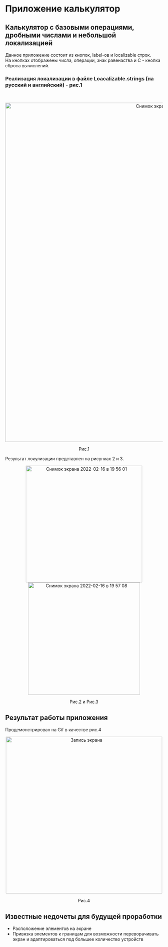 # Приложение калькулятор

## Калькулятор с базовыми операциями, дробными числами и небольшой локализацией
Данное приложение состоит из кнопок, label-ов и localizable строк.<br>
На кнопках отображены числа, операции, знак равенаства и С - кнопка сброса вычислений.<br>

<h3>Реализация локализации в файле Loacalizable.strings (на русский и английский) - рис.1</h3><br>
<p align="center"><img width="1081" alt="Снимок экрана 2022-02-16 в 19 57 39" src="https://user-images.githubusercontent.com/64200729/154318278-e5934e12-2e0d-4cce-ba1f-bade6e8de115.png">
</p>
<p align="center">Рис.1</p>

Результат локулизации представлен на рисунках 2 и 3.<br>
<p align="center">
  <img width="372" alt="Снимок экрана 2022-02-16 в 19 56 01" src="https://user-images.githubusercontent.com/64200729/154318519-83224c9f-98a2-4164-adf3-6587113d5656.png">
  <img width="358" alt="Снимок экрана 2022-02-16 в 19 57 08" src="https://user-images.githubusercontent.com/64200729/154318530-063f1fd8-f99d-4f6e-aff3-73e230664fc4.png">
  </p>
<p align="center">Рис.2 и Рис.3</p>

## Результат работы приложения
Продемонстрирован на Gif в качестве рис.4<br>
<p align="center">
  <img width="500" alt="Запись экрана" src="https://user-images.githubusercontent.com/64200729/154319210-83f56f18-2387-4d94-b8de-1fc7ef6a36c2.gif">
</p>
<p align="center">Рис.4</p>

## Известные недочеты для будущей проработки
- Расположение элементов на экране
- Привязка элементов к границам для возможности переворачивать экран и адаптироваться под большее количество устройств
